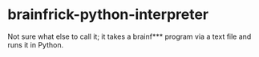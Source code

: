 # brainfrick-python-interpreter
 Not sure what else to call it; it takes a brainf*** program via a text file and runs it in Python.
